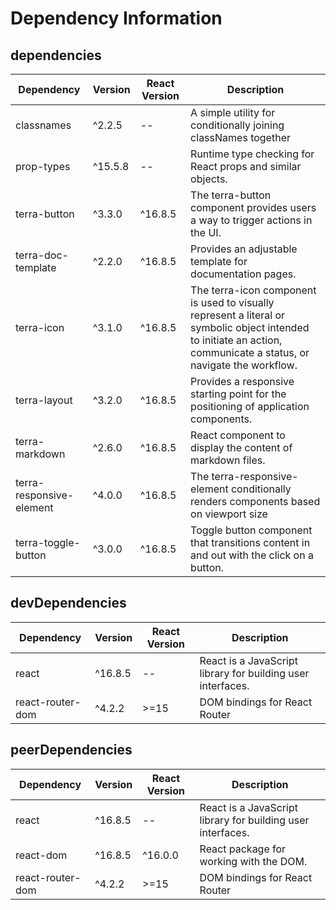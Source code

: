 # Dependency Information

## dependencies
| Dependency | Version | React Version | Description |
|-|-|-|-|
| classnames | ^2.2.5 | -- | A simple utility for conditionally joining classNames together |
| prop-types | ^15.5.8 | -- | Runtime type checking for React props and similar objects. |
| terra-button | ^3.3.0 | ^16.8.5 | The terra-button component provides users a way to trigger actions in the UI. |
| terra-doc-template | ^2.2.0 | ^16.8.5 | Provides an adjustable template for documentation pages. |
| terra-icon | ^3.1.0 | ^16.8.5 | The terra-icon component is used to visually represent a literal or symbolic object intended to initiate an action, communicate a status, or navigate the workflow. |
| terra-layout | ^3.2.0 | ^16.8.5 | Provides a responsive starting point for the positioning of application components. |
| terra-markdown | ^2.6.0 | ^16.8.5 | React component to display the content of markdown files. |
| terra-responsive-element | ^4.0.0 | ^16.8.5 | The terra-responsive-element conditionally renders components based on viewport size |
| terra-toggle-button | ^3.0.0 | ^16.8.5 | Toggle button component that transitions content in and out with the click on a button. |

## devDependencies
| Dependency | Version | React Version | Description |
|-|-|-|-|
| react | ^16.8.5 | -- | React is a JavaScript library for building user interfaces. |
| react-router-dom | ^4.2.2 | >=15 | DOM bindings for React Router |

## peerDependencies
| Dependency | Version | React Version | Description |
|-|-|-|-|
| react | ^16.8.5 | -- | React is a JavaScript library for building user interfaces. |
| react-dom | ^16.8.5 | ^16.0.0 | React package for working with the DOM. |
| react-router-dom | ^4.2.2 | >=15 | DOM bindings for React Router |
